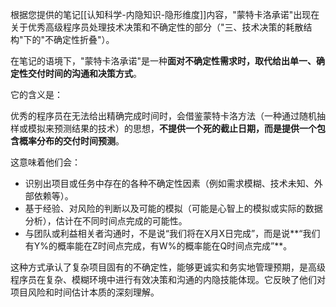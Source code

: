 根据您提供的笔记[[认知科学-内隐知识-隐形维度]]内容，"蒙特卡洛承诺"出现在关于优秀高级程序员处理技术决策和不确定性的部分（"三、技术决策的耗散结构"下的"不确定性折叠"）。

在笔记的语境下，"蒙特卡洛承诺"是一种**面对不确定性需求时，取代给出单一、确定性交付时间的沟通和决策方式**。

它的含义是：

优秀的程序员在无法给出精确完成时间时，会借鉴蒙特卡洛方法（一种通过随机抽样或模拟来预测结果的技术）的思想，**不提供一个死的截止日期，而是提供一个包含概率分布的交付时间预测**。

这意味着他们会：

*   识别出项目或任务中存在的各种不确定性因素（例如需求模糊、技术未知、外部依赖等）。
*   基于经验、对风险的判断以及可能的模拟（可能是心智上的模拟或实际的数据分析），估计在不同时间点完成的可能性。
*   与团队或利益相关者沟通时，不是说“我们将在X月X日完成”，而是说**“我们有Y%的概率能在Z时间点完成，有W%的概率能在Q时间点完成”**。

这种方式承认了复杂项目固有的不确定性，能够更诚实和务实地管理预期，是高级程序员在复杂、模糊环境中进行有效决策和沟通的内隐技能体现。它反映了他们对项目风险和时间估计本质的深刻理解。